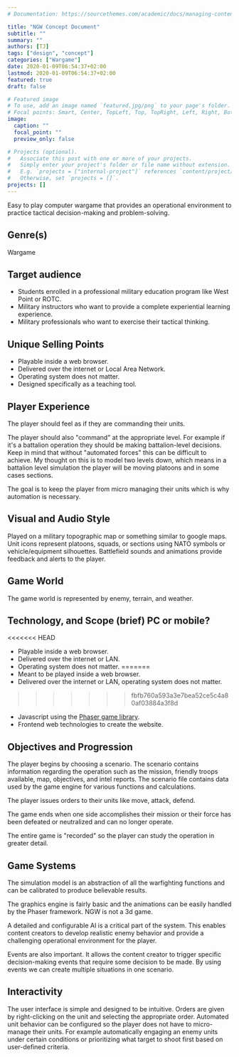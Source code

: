 ```yaml
---
# Documentation: https://sourcethemes.com/academic/docs/managing-content/

title: "NGW Concept Document"
subtitle: ""
summary: ""
authors: [TJ]
tags: ["design", "concept"]
categories: ["Wargame"]
date: 2020-01-09T06:54:37+02:00
lastmod: 2020-01-09T06:54:37+02:00
featured: true
draft: false

# Featured image
# To use, add an image named `featured.jpg/png` to your page's folder.
# Focal points: Smart, Center, TopLeft, Top, TopRight, Left, Right, BottomLeft, Bottom, BottomRight.
image:
  caption: ""
  focal_point: ""
  preview_only: false

# Projects (optional).
#   Associate this post with one or more of your projects.
#   Simply enter your project's folder or file name without extension.
#   E.g. `projects = ["internal-project"]` references `content/project/deep-learning/index.md`.
#   Otherwise, set `projects = []`.
projects: []
---
```

Easy to play computer wargame that provides an operational environment to
practice tactical decision-making and problem-solving. 

## Genre(s)
Wargame

## Target audience
- Students enrolled in a professional military education program like West Point or ROTC. 
- Military instructors who want to provide a complete experiential learning experience. 
- Military professionals who want to exercise their tactical thinking.

## Unique Selling Points
- Playable inside a web browser.
- Delivered over the internet or Local Area Network.
- Operating system does not matter.
- Designed specifically as a teaching tool.

## Player Experience
The player should feel as if they are commanding their units.

The player should also "command" at the appropriate level.  For example if it's a battalion operation they should be making battalion-level decisions.  Keep in mind that without "automated forces" this can be difficult to achieve.  My thought on this is to model two levels down, which means in a battalion level simulation the player will be moving platoons and in some cases sections.

The goal is to keep the player from micro managing their units which is why automation is necessary.

## Visual and Audio Style
Played on a military topographic map or something similar to google maps. Unit icons represent platoons, squads, or sections using NATO symbols or vehicle/equipment silhouettes. Battlefield sounds and animations provide feedback and alerts to the player.

## Game World 
The game world is represented by enemy, terrain, and weather. 

## Technology, and Scope (brief) PC or mobile?
<<<<<<< HEAD
- Playable inside a web browser.
- Delivered over the internet or LAN.
- Operating system does not matter.
=======
- Meant to be played inside a web browser.
- Delivered over the internet or LAN, operating system does not matter.
>>>>>>> fbfb760a593a3e7bea52ce5c4a80af03884a3f8d
- Javascript using the [Phaser game library](https://phaser.io/).
- Frontend web technologies to create the website.

## Objectives and Progression
The player begins by choosing a scenario. The scenario contains information regarding the operation such as the mission, friendly troops available, map, objectives, and intel reports. The scenario file contains data used by the game engine for various functions and calculations.

The player issues orders to their units like move, attack, defend.

The game ends when one side accomplishes their mission or their force has been defeated or neutralized and can no longer operate. 

The entire game is "recorded" so the player can study the operation in greater detail.

## Game Systems 
The simulation model is an abstraction of all the warfighting functions and can be calibrated to produce believable results.

The graphics engine is fairly basic and the animations can be easily handled by the Phaser framework. NGW is not a 3d game.

A detailed and configurable AI is a critical part of the system. This enables content creators to develop realistic enemy behavior and provide a challenging operational environment for the player.

Events are also important.  It allows the content creator to trigger specific decision-making events that require some decision to be made.  By using events we can create multiple situations in one scenario.  

## Interactivity
The user interface is simple and designed to be intuitive. Orders are given by right-clicking on the unit and selecting the appropriate order. Automated unit behavior can be configured so the player does not have to micro-manage their units. For example automatically engaging an enemy units under certain conditions or prioritizing what target to shoot first based on user-defined criteria.